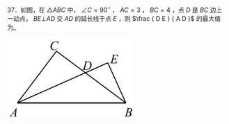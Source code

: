 37．如图，在 $\triangle A B C$ 中， $\angle C = 9 0 ^ { \circ }$ ， $A C { = } 3$ ， $B C { = } 4$ ，点 $D$ 是 $B C$ 边上一动点， $B E \bot A D$ 交 $A D$ 的延长线于点 $E$ ，则 $\frac { D E } { A D }$ 的最大值为_

![](<../../qs_image_DB/专题2-3_八种隐圆类最值问题，圆来如此简单（解析版）/12fef81a996baefdfeb17aff60a0a5d9bcf6edbbfbb7833eb78d8e35c88bb1e9.jpg>)
